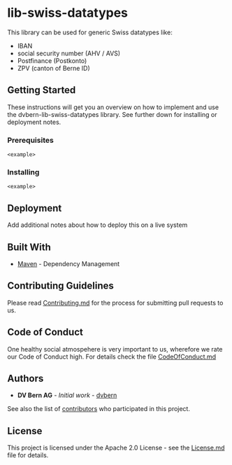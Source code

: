 # lib-swiss-datatypes

This library can be used for generic Swiss datatypes like:
* IBAN
* social security number (AHV / AVS)
* Postfinance (Postkonto)
* ZPV (canton of Berne ID)


## Getting Started

These instructions will get you an overview on how to implement and use the dvbern-lib-swiss-datatypes library. See further down for installing or deployment notes.

### Prerequisites

<What things you need to install the software and how to install them>

```
<example>
```

### Installing

<A step by step series of examples to get a development env running>

<This step does this>

```
<example>
```


## Deployment

Add additional notes about how to deploy this on a live system

## Built With

* [Maven](https://maven.apache.org/) - Dependency Management


## Contributing Guidelines

Please read [Contributing.md](CONTRIBUTING.md) for the process for submitting pull requests to us.

## Code of Conduct

One healthy social atmospehere is very important to us, wherefore we rate our Code of Conduct high. For details check the file [CodeOfConduct.md](CODE_OF_CONDUCT.md)

## Authors

* **DV Bern AG** - *Initial work* - [dvbern](https://github.com/dvbern)

See also the list of [contributors](https://github.com/dvbern/lib-swiss-datatypes/contributors) who participated in this project.

## License

This project is licensed under the Apache 2.0 License - see the [License.md](LICENSE.md) file for details.

